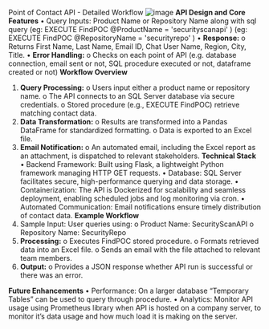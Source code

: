  Point of Contact API - Detailed Workflow
 ![image](https://github.com/user-attachments/assets/cf22cb2a-85fb-4ef9-8182-d1796af52e8b)
**API Design and Core Features**
•	Query Inputs: Product Name or Repository Name along with sql query 
                         (eg: EXECUTE FindPOC @ProductName = 'securityscanapi' )
		         (eg: EXECUTE FindPOC @RepositoryName = 'securityrepo' )
•	**Response:**
o	Returns First Name, Last Name, Email ID, Chat User Name, Region, City, Title.
•	**Error Handling:**
o	Checks on each point of API (e.g. database connection, email sent or not, SQL procedure executed or not, dataframe created or not)
        **Workflow Overview**
1.	**Query Processing:**
o	Users input either a product name or repository name.
o	The API connects to an SQL Server database via secure credentials.
o	Stored procedure (e.g., EXECUTE FindPOC) retrieve matching contact data.
2.	**Data Transformation:**
o	Results are transformed into a Pandas DataFrame for standardized formatting.
o	Data is exported to an Excel file.
3.	**Email Notification:**
o	An automated email, including the Excel report as an attachment, is dispatched to relevant stakeholders.
**Technical Stack**
•	Backend Framework: Built using Flask, a lightweight Python framework managing HTTP GET requests.
•	Database: SQL Server facilitates secure, high-performance querying and data storage.
•	Containerization: The API is Dockerized for scalability and seamless deployment, enabling scheduled jobs and log monitoring via cron.
•	Automated Communication: Email notifications ensure timely distribution of contact data.
**Example Workflow**
1.	Sample Input: User queries using:
o	Product Name: SecurityScanAPI
o	Repository Name: SecurityRepo
2.	**Processing:**
o	Executes FindPOC stored procedure.
o	Formats retrieved data into an Excel file.
o	Sends an email with the file attached to relevant team members.
3.	**Output:**
o	Provides a JSON response whether API run is successful or there was an error.

**Future Enhancements**
•	Performance: On a larger database “Temporary Tables” can be used to query through procedure.
•	Analytics: Monitor API usage using Prometheus library when API is hosted on a company server, to monitor it’s data usage and how much load it is making on the server.
